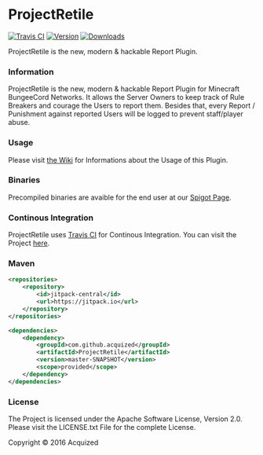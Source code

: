 # ProjectRetile
[![Travis CI](https://img.shields.io/travis/Acquized/ProjectRetile/master.svg?maxAge=2592000&style=flat-square)](https://travis-ci.org/Acquized/ProjectRetile)
[![Version](https://img.shields.io/github/release/Acquized/ProjectRetile.svg?maxAge=2592000&style=flat-square)]()
[![Downloads](https://img.shields.io/github/downloads/Acquized/ProjectRetile/total.svg?maxAge=2592000&style=flat-square)](https://github.com/Acquized/ProjectRetile/releases)  

ProjectRetile is the new, modern & hackable Report Plugin.  
  
### Information
ProjectRetile is the new, modern & hackable Report Plugin for Minecraft BungeeCord Networks. It allows the Server Owners to keep track of Rule Breakers and courage the Users to report them. Besides that, every Report / Punishment against reported Users will be logged to prevent staff/player abuse.  
  
### Usage
Please visit [the Wiki](https://github.com/Acquized/ProjectRetile/wiki) for Informations about the Usage of this Plugin.  
  
### Binaries
Precompiled binaries are avaible for the end user at our [Spigot Page]().  
  
### Continous Integration
ProjectRetile uses [Travis CI](https://travis-ci.org/) for Continous Integration. You can visit the Project [here](https://travis-ci.org/Acquized/ProjectRetile).  
  
### Maven
```xml
<repositories>
    <repository>
        <id>jitpack-central</id>
        <url>https://jitpack.io</url>
    </repository>
</repositories>

<dependencies>
    <dependency>
        <groupId>com.github.acquized</groupId>
        <artifactId>ProjectRetile</artifactId>
        <version>master-SNAPSHOT</version>
        <scope>provided</scope>
    </dependency>
</dependencies>
```  
  
### License
The Project is licensed under the Apache Software License, Version 2.0. Please visit the LICENSE.txt File for the complete License.  
  
Copyright © 2016 Acquized